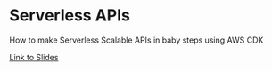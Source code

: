 # Serverless APIs

How to make Serverless Scalable APIs in baby steps using AWS CDK

[Link to Slides](https://docs.google.com/presentation/d/1O9Ksx_FvwQ21swpYToxJ_GNn0OH74h3CHwvlHZ9Hc5c/edit?usp=sharing)
